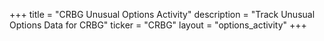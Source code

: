 +++
title = "CRBG Unusual Options Activity"
description = "Track Unusual Options Data for CRBG"
ticker = "CRBG"
layout = "options_activity"
+++

